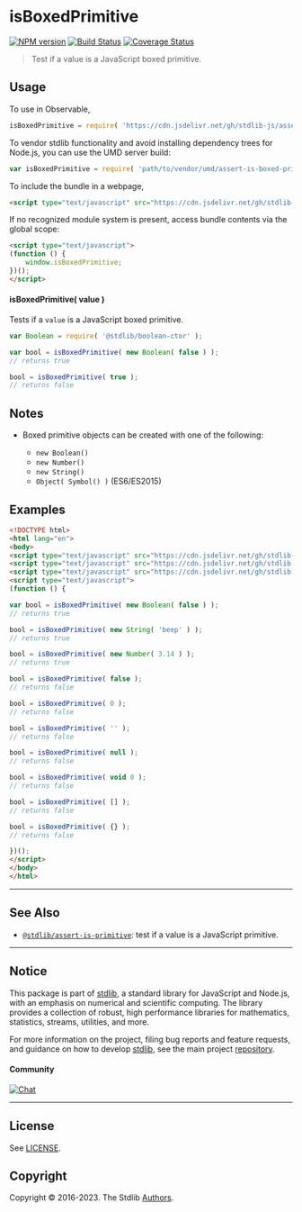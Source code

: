 <!--

@license Apache-2.0

Copyright (c) 2018 The Stdlib Authors.

Licensed under the Apache License, Version 2.0 (the "License");
you may not use this file except in compliance with the License.
You may obtain a copy of the License at

   http://www.apache.org/licenses/LICENSE-2.0

Unless required by applicable law or agreed to in writing, software
distributed under the License is distributed on an "AS IS" BASIS,
WITHOUT WARRANTIES OR CONDITIONS OF ANY KIND, either express or implied.
See the License for the specific language governing permissions and
limitations under the License.

-->

# isBoxedPrimitive

[![NPM version][npm-image]][npm-url] [![Build Status][test-image]][test-url] [![Coverage Status][coverage-image]][coverage-url] <!-- [![dependencies][dependencies-image]][dependencies-url] -->

> Test if a value is a JavaScript boxed primitive.



<section class="usage">

## Usage

To use in Observable,

```javascript
isBoxedPrimitive = require( 'https://cdn.jsdelivr.net/gh/stdlib-js/assert-is-boxed-primitive@umd/browser.js' )
```

To vendor stdlib functionality and avoid installing dependency trees for Node.js, you can use the UMD server build:

```javascript
var isBoxedPrimitive = require( 'path/to/vendor/umd/assert-is-boxed-primitive/index.js' )
```

To include the bundle in a webpage,

```html
<script type="text/javascript" src="https://cdn.jsdelivr.net/gh/stdlib-js/assert-is-boxed-primitive@umd/browser.js"></script>
```

If no recognized module system is present, access bundle contents via the global scope:

```html
<script type="text/javascript">
(function () {
    window.isBoxedPrimitive;
})();
</script>
```

#### isBoxedPrimitive( value )

Tests if a `value` is a JavaScript boxed primitive.

<!-- eslint-disable no-new-wrappers-->

```javascript
var Boolean = require( '@stdlib/boolean-ctor' );

var bool = isBoxedPrimitive( new Boolean( false ) );
// returns true

bool = isBoxedPrimitive( true );
// returns false
```

</section>

<!-- /.usage -->

<section class="notes">

## Notes

-   Boxed primitive objects can be created with one of the following:

    -   `new Boolean()`
    -   `new Number()`
    -   `new String()`
    -   `Object( Symbol() )` (ES6/ES2015)

</section>

<!-- /.notes -->

<section class="examples">

## Examples

<!-- eslint-disable no-restricted-syntax, no-new-object, no-new-wrappers, no-empty-function, no-array-constructor -->

<!-- eslint no-undef: "error" -->

```html
<!DOCTYPE html>
<html lang="en">
<body>
<script type="text/javascript" src="https://cdn.jsdelivr.net/gh/stdlib-js/boolean-ctor@umd/browser.js"></script>
<script type="text/javascript" src="https://cdn.jsdelivr.net/gh/stdlib-js/number-ctor@umd/browser.js"></script>
<script type="text/javascript" src="https://cdn.jsdelivr.net/gh/stdlib-js/assert-is-boxed-primitive@umd/browser.js"></script>
<script type="text/javascript">
(function () {

var bool = isBoxedPrimitive( new Boolean( false ) );
// returns true

bool = isBoxedPrimitive( new String( 'beep' ) );
// returns true

bool = isBoxedPrimitive( new Number( 3.14 ) );
// returns true

bool = isBoxedPrimitive( false );
// returns false

bool = isBoxedPrimitive( 0 );
// returns false

bool = isBoxedPrimitive( '' );
// returns false

bool = isBoxedPrimitive( null );
// returns false

bool = isBoxedPrimitive( void 0 );
// returns false

bool = isBoxedPrimitive( [] );
// returns false

bool = isBoxedPrimitive( {} );
// returns false

})();
</script>
</body>
</html>
```

</section>

<!-- /.examples -->

<!-- Section for related `stdlib` packages. Do not manually edit this section, as it is automatically populated. -->

<section class="related">

* * *

## See Also

-   <span class="package-name">[`@stdlib/assert-is-primitive`][@stdlib/assert/is-primitive]</span><span class="delimiter">: </span><span class="description">test if a value is a JavaScript primitive.</span>

</section>

<!-- /.related -->

<!-- Section for all links. Make sure to keep an empty line after the `section` element and another before the `/section` close. -->


<section class="main-repo" >

* * *

## Notice

This package is part of [stdlib][stdlib], a standard library for JavaScript and Node.js, with an emphasis on numerical and scientific computing. The library provides a collection of robust, high performance libraries for mathematics, statistics, streams, utilities, and more.

For more information on the project, filing bug reports and feature requests, and guidance on how to develop [stdlib][stdlib], see the main project [repository][stdlib].

#### Community

[![Chat][chat-image]][chat-url]

---

## License

See [LICENSE][stdlib-license].


## Copyright

Copyright &copy; 2016-2023. The Stdlib [Authors][stdlib-authors].

</section>

<!-- /.stdlib -->

<!-- Section for all links. Make sure to keep an empty line after the `section` element and another before the `/section` close. -->

<section class="links">

[npm-image]: http://img.shields.io/npm/v/@stdlib/assert-is-boxed-primitive.svg
[npm-url]: https://npmjs.org/package/@stdlib/assert-is-boxed-primitive

[test-image]: https://github.com/stdlib-js/assert-is-boxed-primitive/actions/workflows/test.yml/badge.svg?branch=main
[test-url]: https://github.com/stdlib-js/assert-is-boxed-primitive/actions/workflows/test.yml?query=branch:main

[coverage-image]: https://img.shields.io/codecov/c/github/stdlib-js/assert-is-boxed-primitive/main.svg
[coverage-url]: https://codecov.io/github/stdlib-js/assert-is-boxed-primitive?branch=main

<!--

[dependencies-image]: https://img.shields.io/david/stdlib-js/assert-is-boxed-primitive.svg
[dependencies-url]: https://david-dm.org/stdlib-js/assert-is-boxed-primitive/main

-->

[chat-image]: https://img.shields.io/gitter/room/stdlib-js/stdlib.svg
[chat-url]: https://app.gitter.im/#/room/#stdlib-js_stdlib:gitter.im

[stdlib]: https://github.com/stdlib-js/stdlib

[stdlib-authors]: https://github.com/stdlib-js/stdlib/graphs/contributors

[umd]: https://github.com/umdjs/umd
[es-module]: https://developer.mozilla.org/en-US/docs/Web/JavaScript/Guide/Modules

[deno-url]: https://github.com/stdlib-js/assert-is-boxed-primitive/tree/deno
[umd-url]: https://github.com/stdlib-js/assert-is-boxed-primitive/tree/umd
[esm-url]: https://github.com/stdlib-js/assert-is-boxed-primitive/tree/esm
[branches-url]: https://github.com/stdlib-js/assert-is-boxed-primitive/blob/main/branches.md

[stdlib-license]: https://raw.githubusercontent.com/stdlib-js/assert-is-boxed-primitive/main/LICENSE

<!-- <related-links> -->

[@stdlib/assert/is-primitive]: https://github.com/stdlib-js/assert-is-primitive/tree/umd

<!-- </related-links> -->

</section>

<!-- /.links -->
